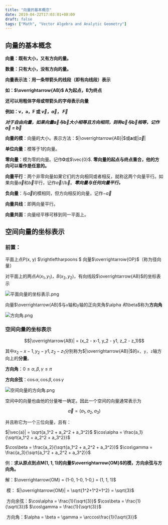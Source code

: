 ```yaml
---
title: "向量的基本概念"
date: 2019-04-22T17:03:01+08:00
draft: false
tags: ["Math", "Vector Algebra and Analytic Geometry"]
---
```


## **向量的基本概念**

**向量：既有大小，又有方向的量。**

**数量：只有大小，没有方向的量。**

**向量表示法：用一条带箭头的线段（即有向线段）表示**

**如：$\overrightarrow{AB}​$ A为起点，B为终点**

**还可以用粗体字母或带箭头的字母表示向量**

**例如：v，a，F  或 $\vec{v}$，$\vec{a}$， $\vec{F}$** 

***对于自由向量，如果向量$\vec{a}$与$\vec{b}$大小相等且方向相同，则称$\vec{a}$与$\vec{b}$相等，记作 $\vec{a}$ = $\vec{b}$***

**向量的模**：向量的大小。表示方法：$|\overrightarrow{AB}|$或**a**或$|\vec{a}|$

**单位向量**：模等于1的向量。

**零向量**：模为零的向量。记作**0**或$\vec{0}​$. **零向量的起点与终点重合，他的方向可以看作是任意的。**

**向量平行**：两个非零向量如果它们的方向相同或者相反，就称这两个向量平行。如果向量$\vec{a}$和$\vec{b}$平行，记作$\vec{a}//\vec{b}$。***零向量与任何向量平行。***

**负向量**：与$\vec{a}$的模相同，但方向相反的向量，记作$-\vec{a}$

**向量共线**：即两向量平行。

**向量共面**：向量经平移可移到同一平面上。

## 空间向量的坐标表示

### 前置：

平面上点P(x, y) $\rightleftharpoons $ 向量$\overrightarrow{OP}$（称为径向量）

对平面上的两点$A(x_1, y_1)$，$B(x_2, y_2)$，有向线段$\overrightarrow{AB}$的坐标表示

![平面向量的坐标表示.png](https://i.loli.net/2019/04/22/5cbd8c105f8f4.png)

向量$\overrightarrow{AB}$与`x`轴和`y`轴的正向夹角$\alpha $和$\beta$称为**方向角**

![方向角.png](https://i.loli.net/2019/04/22/5cbd8d65cd061.png)

### 空间向量的坐标表示

$$|\overrightarrow{AB}| = (x_2 - x-1, y_2 - y1, z_2 - z_1)​$$

其中$x_2 - x-1, y_2 - y1, z_2 - z_1$分别称为$|\overrightarrow{AB}|$的`x, y, z`轴方向上的**分量**。

**方向角**：$0 \leq  \alpha , \beta, \gamma  \leq  \pi$

**方向余弦**：$\cos\alpha , \cos\beta, \cos\gamma$

![空间向量的方向角.png](https://i.loli.net/2019/04/22/5cbd8fb4cc966.png)

空间中的向量也由他的分量唯一确定。因此一个空间的向量通常表示为

$$\vec{a} = (a_1, a_2, a_3)$$

并且称它为一个三位向量，且有：

$|\vec{a}| = \sqrt{a_1^2 + a_2^2 + a_3^2}$              $\cos\alpha = \frac{a_1}{\sqrt{a_1^2 + a_2^2 + a_3^2}}​$

 $\cos\beta = \frac{a_2}{\sqrt{a_1^2 + a_2^2 + a_3^2}}​$                  $\cos\gamma = \frac{a_3}{\sqrt{a_1^2 + a_2^2 + a_3^2}}​$

例：**求从原点到点M(1, 1, 1)的向量$\overrightarrow{OM}$的模，方向余弦与方向角。**

解：$\overrightarrow{OM} = (1-0, 1-0, 1-0,) = (1, 1, 1)$

​     模：  $|\overrightarrow{OM}| = \sqrt{1^2+1^2+1^2} = \sqrt{3}$

​     方向余弦：$\cos\alpha = \frac{1}{\sqrt{3}}$        $\cos\beta = \frac{1}{\sqrt{3}}$          $\cos\gamma = \frac{1}{\sqrt{3}}$

​    方向角：$\alpha = \beta = \gamma = \arccos\frac{1}{\sqrt{3}}$

